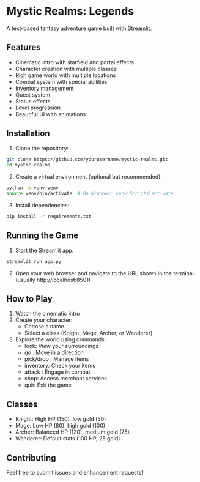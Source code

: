 # Mystic Realms: Legends

A text-based fantasy adventure game built with Streamlit.

## Features

- Cinematic intro with starfield and portal effects
- Character creation with multiple classes
- Rich game world with multiple locations
- Combat system with special abilities
- Inventory management
- Quest system
- Status effects
- Level progression
- Beautiful UI with animations

## Installation

1. Clone the repository:
```bash
git clone https://github.com/yourusername/mystic-realms.git
cd mystic-realms
```

2. Create a virtual environment (optional but recommended):
```bash
python -m venv venv
source venv/bin/activate  # On Windows: venv\Scripts\activate
```

3. Install dependencies:
```bash
pip install -r requirements.txt
```

## Running the Game

1. Start the Streamlit app:
```bash
streamlit run app.py
```

2. Open your web browser and navigate to the URL shown in the terminal (usually http://localhost:8501)

## How to Play

1. Watch the cinematic intro
2. Create your character:
   - Choose a name
   - Select a class (Knight, Mage, Archer, or Wanderer)
3. Explore the world using commands:
   - look: View your surroundings
   - go <direction>: Move in a direction
   - pick/drop <item>: Manage items
   - inventory: Check your items
   - attack <enemy>: Engage in combat
   - shop: Access merchant services
   - quit: Exit the game

## Classes

- Knight: High HP (150), low gold (50)
- Mage: Low HP (80), high gold (100)
- Archer: Balanced HP (120), medium gold (75)
- Wanderer: Default stats (100 HP, 25 gold)

## Contributing

Feel free to submit issues and enhancement requests!